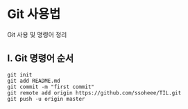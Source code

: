 # Git 사용법

Git 사용 및 명령어 정리



## I.  Git 명령어 순서

```
git init
git add README.md
git commit -m "first commit"
git remote add origin https://github.com/ssoheee/TIL.git
git push -u origin master
```